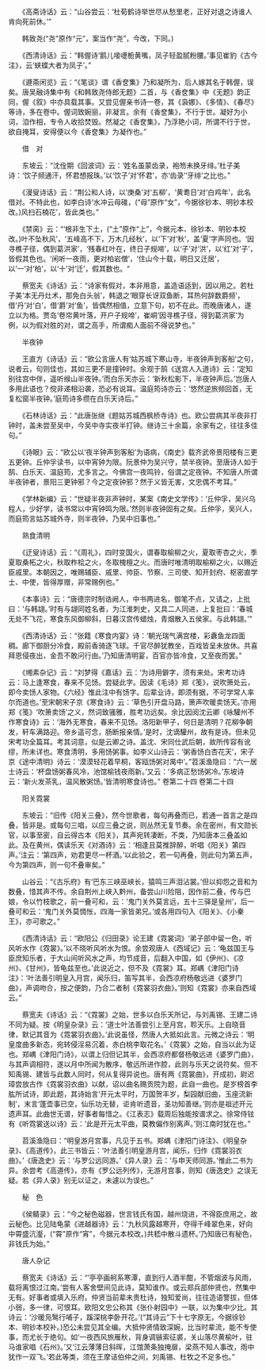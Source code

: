<!-- { "loadSidebar": true } -->
　　《高斋诗话》云：“山谷尝云：‘杜荀鹤诗举世尽从愁里老，正好对退之诗谁人肯向死前休。’”

　　韩致尧(“尧”原作“元”，案当作“尧”，今改，下同。)

　　《西清诗话》云：“韩偓诗‘鹅儿唼啑栀黄嘴，凤子轻盈腻粉腰。’事见崔豹《古今注》，云‘蛱蝶大者为凤子’。”

　　《遯斋闲览》云：“《笔谈》谓《香奁集》乃和凝所为，后人嫁其名于韩偓，误矣。唐吴融诗集中有《和韩致尧侍郎无题》二首，与《香奁集》中《无题》韵正同，偓《叙》中亦具载其事。又尝见偓亲书诗一卷，其《袅娜》、《多情》、《春尽》等诗，多在卷中。偓词致婉丽，非凝言。余有《香奁集》，不行于世。凝好为小词，洎作相，专令人收拾焚毁。然凝之《香奁集》，乃浮艳小词，所谓不行于世，欲自掩耳，安得便以今《香奁集》为凝作也。”

　　借　对

　　东坡云：“沈佺期《回波词》云：‘姓名虽蒙齿录，袍笏未换牙绯。’杜子美诗：‘饮子频通汗，怀君想报珠。’以‘饮子’对‘怀君’，亦‘齿录’‘牙绯’之比也。”

　　《漫叟诗话》云：“荆公和人诗，以‘庚桑’对‘五柳’，‘黄耈日’对‘白鸡年’，此名借对。不特此也，如李白诗‘水冲云母碓，(“母”原作“女”，今据徐钞本、明钞本校改。)风扫石楠花’，皆此类也。”

　　《禁脔》云：“‘根非生下土，(“土”原作“上”，今据元本、徐钞本、明钞本校改。)叶不坠秋风’，‘五峰高不下，万木几经秋’，以‘下’对‘秋’，盖‘夏’字声同也。‘因寻樵子径，偶到葛洪家’，‘残春红叶在，终日子规啼’，以‘子’对‘洪’，以‘红’对‘子’，皆假其色也。‘闲听一夜雨，更对柏岩僧’，‘住山今十载，明日又迁居’，以‘一’对‘柏’，以‘十’对‘迁’，假其数也。“

　　蔡宽夫《诗话》云：“诗家有假对，本非用意，盖造语适到，因以用之。若杜子美‘本无丹灶术，那免白头翁’，韩退之‘眼穿长讶双鱼断，耳热何辞数爵频’，借‘丹’对‘白’，借‘爵’对‘鱼’，皆偶然相值，立意下句，初不在此。而晚唐诸人，遂立以为格。贾岛‘卷帘黄叶落，开户子规啼’，崔峒‘因寻樵子径，得到葛洪家’为例，以为假对胜的对，谓之高手，所谓痴人面前不得说梦也。”

　　半夜钟

　　王直方《诗话》云：“欧公言唐人有‘姑苏城下寒山寺，半夜钟声到客船’之句，说者云，句则佳也，其如三更不是撞钟时。余观于鹄《送宫人入道诗》云：‘定知别往宫中伴，遥听缑山半夜钟。’而白乐天亦云：‘新秋松影下，半夜钟声后。’岂唐人多用此语也？傥非递相沿袭，恐必有说耳。温庭筠诗亦云：‘悠然逆旅频回首，无复松窗半夜钟。’庭筠诗多缵在白乐天诗后。”

　　《石林诗话》云：“此唐张继《题姑苏城西枫桥寺诗》也。欧公尝病其半夜非打钟时，盖未尝至吴中，今吴中寺实夜半打钟。继诗三十余篇，余家有之，往往多佳句。”

　　《诗眼》云：“欧公以‘夜半钟声到客船’为语病，《南史》载齐武帝景阳楼有三更五更钟。丘仲孚读书，以中宵钟为限。阮景仲为吴兴守，禁半夜钟。至唐诗人如于鹄、白乐天、温庭筠，尤多言之。今佛宫一夜鸣铃，俗谓之定夜钟。不知唐人所谓半夜钟者，景阳三更钟邪？今之定夜钟邪？然于义皆无害，文忠偶不考耳。”

　　《学林新编》云：“世疑半夜非声钟时，某案《南史文学传》：‘丘仲孚，吴兴乌程人，少好学，读书常以中宵钟鸣为限。’然则半夜钟固有之矣。丘仲孚，吴兴人，而庭筠言姑苏城外寺，则半夜钟，乃吴中旧事也。”

　　熟食清明

　　《迂叟诗话》云：“《周礼》，四时变国火，谓春取榆柳之火，夏取枣杏之火，季夏取桑柘之火，秋取柞桧之火，冬取槐檀之火。而唐时唯清明取榆柳之火，以赐近臣戚里。本朝因之，唯赐辅臣、戚里、帅臣、节察、三司使、知开封府、枢密直学士、中使，皆得厚赠，非常赐例也。”

　　《本事诗》云：“唐德宗时制诰阙人，中书两进名，御笔不点，又请之，上批曰：‘与韩翃。’时有与翃同姓名者，为江淮刺史，又具二人同进，上复批曰：‘春城无处不飞花，寒食东风御柳斜，日暮汉宫传蜡烛，青烟散入五侯家。与此韩翃。’”

　　《西清诗话》云：“张籍《寒食内宴》诗：‘朝光瑞气满宫楼，彩纛鱼龙四面稠。廊下御厨分冷食，殿前香骑逐飞球。千官尽醉犹教坐，百戏皆呈未放休。共喜拜恩侵夜出，金吾不敢问行由。’乃知唐清明宴，百官亦皆冷食，又至夜而罢。”

　　《缃素杂记》云：“刘梦得《嘉话》云：‘为诗用僻字，须有来处。宋考功诗云：马上逢寒食，春来不见饧。尝疑此字。因读《毛诗》郑《笺》，说吹箫处云，即今卖饧人家物。《六经》惟此注中有饧字。后辈业诗，即须有据，不可学常人率尔而道也。’至宋朝宋子京《寒食诗》云：‘草色引开盘马路，箫声吹暖卖饧天。’亦用郑《笺》‘吹箫卖饧’之义，然词致骚雅，胜考功远矣。余比因阅沈云卿《咏驩州不作寒食诗》云：‘海外无寒食，春来不见饧。洛阳新甲子，何日是清明？花柳争朝发，轩车满路迎。帝乡遥可念，肠断报亲情。’是时，沈谪驩州，故有是诗。但未见宋考功全篇耳。考其词意，似是云卿之诗。盖沈、宋同仕武后朝，故所传容有讹缪，所未详也。寒食清明，多用饧粥事。如李义山诗云：‘粥香饧白杏花天’，宋子京《途中清明》诗云：‘漠漠轻花着早桐，客瓯饧粥对禺中’。”苕溪渔隐曰：“六一居士诗云：‘杯盘饧粥春风冷，池馆榆钱夜雨新。’又云：‘多病正愁饧粥冷。’东坡诗云：‘新火发茶乳，温风散粥饧。’皆清明寒食诗也。”
卷第二十四
卷第二十四

　　阳关霓裳

　　东坡云：“旧传《阳关三叠》，然今世歌者，每句再叠而已，若通一首言之是四叠，皆非是。或每句三唱，以应三叠之说，则丛然无复节奏。余在密州，有文勋长官，以事至密，自云得古本《阳关》，其声宛转凄断，不类，乃知唐本三叠盖如此。及在黄州，偶读乐天《对酒诗》云：‘相逢且莫推辞醉，听唱《阳关》第四声。’注云：‘第四声，劝君更尽一杯酒。’以此验之，若一句再叠，则此句为第五声，今为第四声，则一句不叠审矣。”

　　山谷云：“《古乐府》有‘巴东三峡巫峡长，猿鸣三声泪沾裳。’但以抑怨之音和为数叠，惜其声不传。余自荆州上峡入黔州，备尝山川险阻，因作前二叠，传与巴娘，令以竹枝歌之，前一叠可和，云：‘鬼门关外莫言远，五十三驿是皇州’，后一叠可和云：‘鬼门关外莫惆怅，四海一家皆弟兄。’或各用四句入《阳关》、《小秦王》，亦可歌之。”

　　《西清诗话》云：“欧阳公《归田录》论王建《霓裳词》‘弟子部中留一色，听风听水作《霓裳》。’以不晓听风听水为恨。余尝观唐人《西域记》云：‘龟兹国王与臣庶知乐者，于大山间听风水之声，均节成音，后翻入中国，如《伊州》、《凉州》、《甘州》，皆龟兹至也。’此说近之，但不及《霓裳》耳。郑嵎《津阳门诗注》：‘叶法善引明皇入月宫，闻乐归，笛写其半，会西凉府杨敬远进《婆罗门曲》，声调吻合，按之便韵，乃合二者制《霓裳羽衣曲》。’则知《霓裳》亦来自西域云。”

　　蔡宽夫《诗话》云：“《霓裳》之始，世多以白乐天所记，与刘禹锡、王建二诗不同为疑。按《明皇杂录》云：‘道士叶法善尝引上至月宫，聆天乐。上自晓音律，默记其音为《霓裳羽衣曲》。’此说虽怪，然唐人大抵如此言。元微之诗云：‘明皇度曲多新态，宛转侵淫易沉着，赤白桃李取花名。’《霓裳》之始，自当以此为证也。郑嵎《津阳门诗》，以谓上归但记其半，会西凉府都督杨敬远进《婆罗门曲》，与其声调相符，遂以月中所闻为散序，敬远所进作腔，此则与乐天之说符矣。但不知禹锡、建皆与此数人同时，何从复得异说也。唐有两《霓裳曲》，开成初，尉迟璋尝放古作《霓裳羽衣曲》以献，诏以曲名赐贡院为题，此自一曲也。是岁榜首李肱所试诗，即此题，其诗始言‘开元太平时，万国贺丰岁，梨园献旧曲，玉座流新制’，末言‘蓬壶事已空，仙乐功无替，讵肯听遗音，圣功知善继。’则亦是祖述开元遗声耳。此曲世无谱，好事者每惜之。《江表志》载周后独能按谱求之。徐常侍铉有《听霓裳送以诗》云：‘此是开元太平曲，莫教偏作别离声。’则江南时犹在也。”

　　苕溪渔隐曰：“明皇游月宫事，凡见于五书。郑嵎《津阳门诗注》、《明皇杂录》、《高道传》，此三书皆云：‘叶法善引明皇游月宫，闻乐，归作《霓裳羽衣曲》。’《唐逸史》云：‘与罗公远同游。’《异人录》云：‘与申天师同游。’惟此二书为异。余尝考《高道传》，亦有《罗公远列传》，无游月宫事，则知《唐逸史》之误无疑。若《异人录》别无以证之，未遽以为误也。”

　　秘　色

　　《侯鲭录》云：“今之秘色磁器，世言钱氏有国，越州烧进，不得臣庶用之，故云秘色。比见陆龟蒙《进越器诗》云：‘九秋风露越寒开，夺得千峰翠色来，好向中霄盛沆瀣，(“霄”原作“宵”，今据元本校改。)共嵇中散斗遗杯。’乃知唐已有秘色，非钱氏为始。”

　　唐人杂记

　　蔡宽夫《诗话》云：“‘亭亭画舸系寒潭，直到行人酒半酣，不管烟波与风雨，载将离恨过江南。’尝有人客舍壁间见此诗，莫知谁作。或云郑兵部仲贤也，然集中无有。好事者或填入乐府。仲贤当前辈未贵杜诗，独知爱尚，往往造语警拔，但体小弱，多一律，可恨耳。欧阳文忠公称其《张仆射园中》一联，以为集中少比。其诗云：‘沙暖凫鹥行哺子，蹊深桃李卧开花。’(“其诗云”下十七字原无，今据徐钞本、明钞本校补。)恐公未尝见其全编。大抵仲贤情致深婉，比当时辈流，能不专使事，而尤长于绝句。如‘一夜西风旅雁秋，背身调镞索征裘，关山落尽黄榆叶，驻马谁家唱《石州》。’又‘江云薄薄日斜晖，江馆萧条独掩扉，梁燕不知人事改，雨中犹作一双飞。’若此等类，须在王摩诘伯仲之间，刘禹锡、杜牧之不足多也。”

